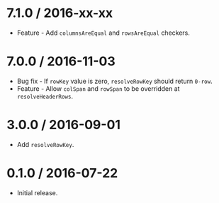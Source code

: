 7.1.0 / 2016-xx-xx
==================

  * Feature - Add `columnsAreEqual` and `rowsAreEqual` checkers.

7.0.0 / 2016-11-03
==================

  * Bug fix - If `rowKey` value is zero, `resolveRowKey` should return `0-row`.
  * Feature - Allow `colSpan` and `rowSpan` to be overridden at `resolveHeaderRows`.

3.0.0 / 2016-09-01
==================

  * Add `resolveRowKey`.

0.1.0 / 2016-07-22
==================

  * Initial release.
